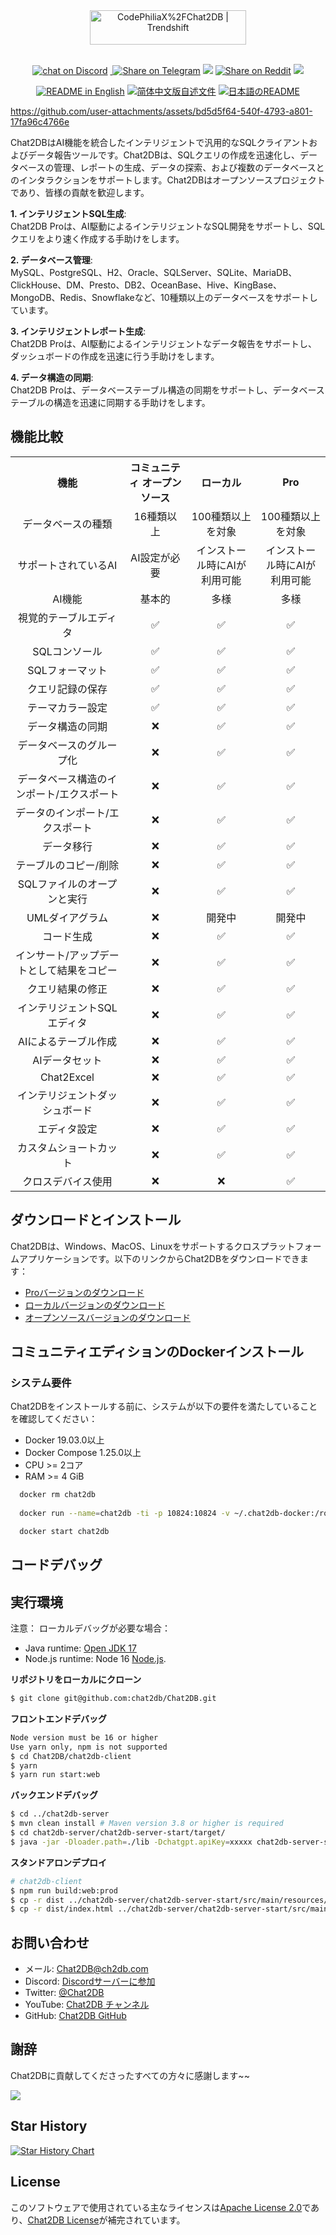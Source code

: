 


<div align="center">
    <a href="https://trendshift.io/repositories/11808" target="_blank"><img src="https://trendshift.io/api/badge/repositories/11808" alt="CodePhiliaX%2FChat2DB | Trendshift" style="width: 250px; height: 55px;" width="250" height="55"/></a>
</div>
<br/>
<p align="center">
 <a href="https://discord.com/invite/uNjb3n5JVN" target="_blank">
    <img src="https://img.shields.io/badge/-Join%20us%20on%20Discord-%237289DA.svg?style=flat&logo=discord&logoColor=white"
            alt="chat on Discord"></a>
<a href="https://twitter.com/intent/tweet?text=Chat2DB-An%20intelligent%20and%20versatile%20general-purpose%20SQL%20client%20and%20reporting%20tool%20for%20databases%20which%20integrates%20ChatGPT%20capabilities.&url=https://github.com/chat2db/Chat2DB&hashtags=ChatGPT,AGI,SQL%20Client,Reporting%20tool" target="blank" > <img src="https://img.shields.io/twitter/follow/_Chat2DB?label=Twitter&style=social" alt=""/> </a> 
<a href="https://t.me/share/url?text=Chat2DB-An%20intelligent%20and%20versatile%20general-purpose%20SQL%20client%20and%20reporting%20tool%20for%20databases%20which%20integrates%20ChatGPT%20capabilities.&url=https://github.com/chat2db/Chat2DB" target="_blank"><img src="https://img.shields.io/twitter/url?label=Telegram&logo=Telegram&style=social&url=https://github.com/chat2db/Chat2DB" alt="Share on Telegram"/></a>
<a href="https://api.whatsapp.com/send?text=Chat2DB-An%20intelligent%20and%20versatile%20general-purpose%20SQL%20client%20and%20reporting%20tool%20for%20databases%20which%20integrates%20ChatGPT%20capabilities.%20https://github.com/chat2db/Chat2DB"><img src="https://img.shields.io/twitter/url?label=whatsapp&logo=whatsapp&style=social&url=https://github.com/chat2db/Chat2DB" /></a>
<a href="https://www.reddit.com/submit?url=https://github.com/chat2db/Chat2DB&title=Chat2DB-An%20intelligent%20and%20versatile%20general-purpose%20SQL%20client%20and%20reporting%20tool%20for%20databases%20which%20integrates%20ChatGPT%20capabilities." target="blank"><img src="https://img.shields.io/twitter/url?label=Reddit&logo=Reddit&style=social&url=https://github.com/chat2db/Chat2DB" alt="Share on Reddit"/></a>
<a href="mailto:?subject=Check%20this%20GitHub%20repository%20out.&body=Chat2DB-An%20intelligent%20and%20versatile%20general-purpose%20SQL%20client%20and%20reporting%20tool%20for%20databases%20which%20integrates%20ChatGPT%20capabilities.%3A%0Ahttps://github.com/chat2db/Chat2DB" target="_blank"><img src="https://img.shields.io/twitter/url?label=Gmail&logo=Gmail&style=social&url=https://github.com/chat2db/Chat2DB"/></a>

</p>
<div align="center">
  <a href="./README.md"><img alt="README in English" src="https://img.shields.io/badge/English-d9d9d9"></a>
  <a href="./README_CN.md"><img alt="简体中文版自述文件" src="https://img.shields.io/badge/简体中文-d9d9d9"></a>
  <a href="./README_JA.md"><img alt="日本語のREADME" src="https://img.shields.io/badge/日本語-d9d9d9"></a>
</div>



https://github.com/user-attachments/assets/bd5d5f64-540f-4793-a801-17fa96c4766e




Chat2DBはAI機能を統合したインテリジェントで汎用的なSQLクライアントおよびデータ報告ツールです。Chat2DBは、SQLクエリの作成を迅速化し、データベースの管理、レポートの生成、データの探索、および複数のデータベースとのインタラクションをサポートします。Chat2DBはオープンソースプロジェクトであり、皆様の貢献を歓迎します。

**1. インテリジェントSQL生成**:  
Chat2DB Proは、AI駆動によるインテリジェントなSQL開発をサポートし、SQLクエリをより速く作成する手助けをします。

**2. データベース管理**:  
MySQL、PostgreSQL、H2、Oracle、SQLServer、SQLite、MariaDB、ClickHouse、DM、Presto、DB2、OceanBase、Hive、KingBase、MongoDB、Redis、Snowflakeなど、10種類以上のデータベースをサポートしています。

**3. インテリジェントレポート生成**:  
Chat2DB Proは、AI駆動によるインテリジェントなデータ報告をサポートし、ダッシュボードの作成を迅速に行う手助けをします。

**4. データ構造の同期**:  
Chat2DB Proは、データベーステーブル構造の同期をサポートし、データベーステーブルの構造を迅速に同期する手助けをします。

## 機能比較

<table style="width: 100%;">
  <tr>
    <th align="center">機能</th>
    <th align="center">コミュニティ オープンソース</th>
    <th align="center">ローカル</th>
    <th align="center">Pro</th>
  </tr>
  <tr>
    <td align="center">データベースの種類</td>
    <td align="center">16種類以上</td>
    <td align="center">100種類以上を対象</td>
    <td align="center">100種類以上を対象</td>
  </tr>
  <tr>
    <td align="center">サポートされているAI</td>
    <td align="center">AI設定が必要</td>
    <td align="center">インストール時にAIが利用可能</td>
    <td align="center">インストール時にAIが利用可能</td>
  </tr>
  <tr>
    <td align="center">AI機能</td>
    <td align="center">基本的</td>
    <td align="center">多様</td>
    <td align="center">多様</td>
  </tr>
  <tr>
    <td align="center">視覚的テーブルエディタ</td>
    <td align="center">✅</td>
    <td align="center">✅</td>
    <td align="center">✅</td>
  </tr>
  <tr>
    <td align="center">SQLコンソール</td>
    <td align="center">✅</td>
    <td align="center">✅</td>
    <td align="center">✅</td>
  </tr>
  <tr>
    <td align="center">SQLフォーマット</td>
    <td align="center">✅</td>
    <td align="center">✅</td>
    <td align="center">✅</td>
  </tr>
  <tr>
    <td align="center">クエリ記録の保存</td>
    <td align="center">✅</td>
    <td align="center">✅</td>
    <td align="center">✅</td>
  </tr>
  <tr>
    <td align="center">テーマカラー設定</td>
    <td align="center">✅</td>
    <td align="center">✅</td>
    <td align="center">✅</td>
  </tr>
  <tr>
    <td align="center">データ構造の同期</td>
    <td align="center">❌</td>
    <td align="center">✅</td>
    <td align="center">✅</td>
  </tr>
  <tr>
    <td align="center">データベースのグループ化</td>
    <td align="center">❌</td>
    <td align="center">✅</td>
    <td align="center">✅</td>
  </tr>
  <tr>
    <td align="center">データベース構造のインポート/エクスポート</td>
    <td align="center">❌</td>
    <td align="center">✅</td>
    <td align="center">✅</td>
  </tr>
  <tr>
    <td align="center">データのインポート/エクスポート</td>
    <td align="center">❌</td>
    <td align="center">✅</td>
    <td align="center">✅</td>
  </tr>
  <tr>
    <td align="center">データ移行</td>
    <td align="center">❌</td>
    <td align="center">✅</td>
    <td align="center">✅</td>
  </tr>
  <tr>
    <td align="center">テーブルのコピー/削除</td>
    <td align="center">❌</td>
    <td align="center">✅</td>
    <td align="center">✅</td>
  </tr>
  <tr>
    <td align="center">SQLファイルのオープンと実行</td>
    <td align="center">❌</td>
    <td align="center">✅</td>
    <td align="center">✅</td>
  </tr>
  <tr>
    <td align="center">UMLダイアグラム</td>
    <td align="center">❌</td>
    <td align="center">開発中</td>
    <td align="center">開発中</td>
  </tr>
  <tr>
    <td align="center">コード生成</td>
    <td align="center">❌</td>
    <td align="center">✅</td>
    <td align="center">✅</td>
  </tr>
  <tr>
    <td align="center">インサート/アップデートとして結果をコピー</td>
    <td align="center">❌</td>
    <td align="center">✅</td>
    <td align="center">✅</td>
  </tr>
  <tr>
    <td align="center">クエリ結果の修正</td>
    <td align="center">❌</td>
    <td align="center">✅</td>
    <td align="center">✅</td>
  </tr>
  <tr>
    <td align="center">インテリジェントSQLエディタ</td>
    <td align="center">❌</td>
    <td align="center">✅</td>
    <td align="center">✅</td>
  </tr>
  <tr>
    <td align="center">AIによるテーブル作成</td>
    <td align="center">❌</td>
    <td align="center">✅</td>
    <td align="center">✅</td>
  </tr>
  <tr>
    <td align="center">AIデータセット</td>
    <td align="center">❌</td>
    <td align="center">✅</td>
    <td align="center">✅</td>
  </tr>
  <tr>
    <td align="center">Chat2Excel</td>
    <td align="center">❌</td>
    <td align="center">✅</td>
    <td align="center">✅</td>
  </tr>
  <tr>
    <td align="center">インテリジェントダッシュボード</td>
    <td align="center">❌</td>
    <td align="center">✅</td>
    <td align="center">✅</td>
  </tr>
  <tr>
    <td align="center">エディタ設定</td>
    <td align="center">❌</td>
    <td align="center">✅</td>
    <td align="center">✅</td>
  </tr>
  <tr>
    <td align="center">カスタムショートカット</td>
    <td align="center">❌</td>
    <td align="center">✅</td>
    <td align="center">✅</td>
  </tr>
  <tr>
    <td align="center">クロスデバイス使用</td>
    <td align="center">❌</td>
    <td align="center">❌</td>
    <td align="center">✅</td>
  </tr>
</table>


## ダウンロードとインストール
Chat2DBは、Windows、MacOS、Linuxをサポートするクロスプラットフォームアプリケーションです。以下のリンクからChat2DBをダウンロードできます：
- [Proバージョンのダウンロード](https://chat2db.ai/download)
- [ローカルバージョンのダウンロード](https://chat2db.ai/download)
- [オープンソースバージョンのダウンロード](https://github.com/CodePhiliaX/Chat2DB/releases/tag/v0.3.6)

## コミュニティエディションのDockerインストール

### システム要件

Chat2DBをインストールする前に、システムが以下の要件を満たしていることを確認してください：
- Docker 19.03.0以上
- Docker Compose 1.25.0以上
- CPU >= 2コア
- RAM >= 4 GiB

```bash
  docker rm chat2db
  
  docker run --name=chat2db -ti -p 10824:10824 -v ~/.chat2db-docker:/root/.chat2db  chat2db/chat2db:latest

  docker start chat2db
```
## コードデバッグ

## 実行環境

注意： ローカルデバッグが必要な場合：

- Java runtime: <a href="https://adoptopenjdk.net/" target="_blank">Open JDK 17</a>
- Node.js runtime: Node 16 <a href="https://nodejs.org/" target="_blank">Node.js</a>.

**リポジトリをローカルにクローン**

```bash
$ git clone git@github.com:chat2db/Chat2DB.git
```

**フロントエンドデバッグ**

```bash
Node version must be 16 or higher  
Use yarn only, npm is not supported
$ cd Chat2DB/chat2db-client
$ yarn
$ yarn run start:web
```

**バックエンドデバッグ**

```bash
$ cd ../chat2db-server
$ mvn clean install # Maven version 3.8 or higher is required
$ cd chat2db-server/chat2db-server-start/target/
$ java -jar -Dloader.path=./lib -Dchatgpt.apiKey=xxxxx chat2db-server-start.jar  # 需要安装java 17以上版本，启动应用 chatgpt.apiKey 需要输入ChatGPT的key,如果不输入无法使用AIGC功能
```
**スタンドアロンデプロイ**
```bash
# chat2db-client
$ npm run build:web:prod 
$ cp -r dist ../chat2db-server/chat2db-server-start/src/main/resources/static/front 
$ cp -r dist/index.html ../chat2db-server/chat2db-server-start/src/main/resources/thymeleaf
```

## お問い合わせ

- メール: Chat2DB@ch2db.com
- Discord: [Discordサーバーに参加](https://discord.gg/JDkwB6JS8A)
- Twitter: [@Chat2DB](https://x.com/Chat2DB_AI)
- YouTube: [Chat2DB チャンネル](https://www.youtube.com/@chat2db.tutorial)
- GitHub: [Chat2DB GitHub](https://github.com/codePhiliaX/chat2db)

## 謝辞

Chat2DBに貢献してくださったすべての方々に感謝します~~



<a href="https://github.com/chat2db/Chat2DB/graphs/contributors">
  <img src="https://contrib.rocks/image?repo=chat2db/Chat2DB" />
</a>

## Star History

<a href="https://star-history.com/#CodePhiliaX/chat2db&Date">
  <picture>
    <source media="(prefers-color-scheme: dark)" srcset="https://api.star-history.com/svg?repos=CodePhiliaX/chat2db&type=Date&theme=dark" />
    <source media="(prefers-color-scheme: light)" srcset="https://api.star-history.com/svg?repos=CodePhiliaX/chat2db&type=Date" />
    <img alt="Star History Chart" src="https://api.star-history.com/svg?repos=CodePhiliaX/chat2db&type=Date" />
  </picture>
</a>

## License
このソフトウェアで使用されている主なライセンスは[Apache License 2.0](https://www.apache.org/licenses/LICENSE-2.0)であり、[Chat2DB License](./Chat2DB_LICENSE)が補完されています。


